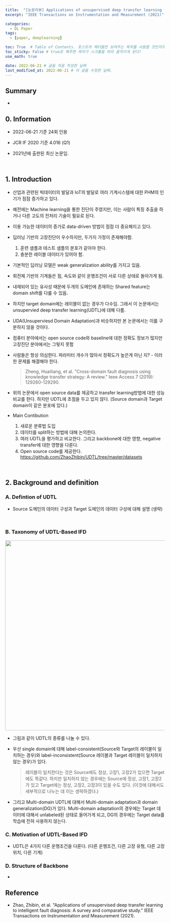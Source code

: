 ```yaml
---
title:  "[논문리뷰] Applications of unsupervised deep transfer learning to intelligent fault diagnosis: A survey and comparative study"
excerpt: "IEEE Transactions on Instrumentation and Measurement (2021)"

categories:
  - DL Paper
tags:
  - [paper, deeplearning]

toc: True  # Table of Contents. 포스트의 헤더들만 보여주는 목차를 사용할 것인지의 여부. ture 로 해주면 포스트의 목차가 보이게 된다.
toc_sticky: False # true로 해주면 목차가 스크롤을 따라 움직이게 된다!
use_math: true

date: 2022-06-21 # 글을 처음 작성한 날짜
last_modified_at: 2022-06-21 # 이 글을 수정한 날짜.
---
```


## Summary

- 

## 0. Information

- 2022-06-21 기준 24회 인용

- JCR IF 2020 기준 4.016 (Q1)

- 2021년에 출판된 최신 논문임.
<br>

## 1. Introduction

- 산업과 관련된 빅데이터의 발달과 IoT의 발달로 여러 기계시스템에 대한 PHM의 인기가 점점 증가하고 있다.
- 예전에는 Machine learning을 통한 진단이 주였지만, 이는 사람이 특징 추출을 하거나 다른 고도의 전처리 기술이 필요로 된다.
- 이용 가능한 데이터의 증가로 data-driven 방법이 점점 더 중요해지고 있다.
- 딥러닝 기반의 고장진단이 우수하지만, 두가지 가정이 존재해야함.

  1. 훈련 샘플과 테스트 샘플의 분포가 같아야 한다.
  2. 충분한 레이블 데이터가 있어야 함.

- 기본적인 딥러닝 모델은 weak generalization ability를 가지고 있음.
- 회전체 기반의 기계들은 힘, 속도와 같이 운행조건이 서로 다른 상태로 돌아가게 됨.
- 내재되어 있는 유사성 때문에 두개의 도메인에 존재하는 Shared feature는 domain shift를 다룰 수 있음.
- 하지만 target domain에는 레이블이 없는 경우가 다수임. 그래서 이 논문에서는 unsupervied deep transfer learning(UDTL)에 대해 다룸.
- UDA(Unsuperviesd Domain Adaptation)과 비슷하지만 본 논문에서는 이를 구분하지 않을 것이다.

- 컴퓨터 분야에서는 open source code와 baseline에 대한 정확도 정보가 많지만 고장진단 분야에서는 그렇지 못함
- 사람들은 항상 의심한다. 파라미터 개수가 많아서 정확도가 높은게 아닌 지? - 이러한 문제를 해결해야 한다.
  
  > Zheng, Huailiang, et al. "Cross-domain fault diagnosis using knowledge transfer strategy: A review." Ieee Access 7 (2019): 129260-129290.

- 위의 논문에서 open source data를 제공하고 transfer learning방법에 대한 성능비교를 한다. 하지만 UDTL에 초점을 두고 있지 않다. (Source domain과 Target domain이 같은 분포에 있다.)

- Main Contibution

  1. 새로운 분류법 도입
  2. 데이터를 split하는 방법에 대해 논의한다.
  3. 여러 UDTL을 평가하고 비교한다. 그리고 backbone에 대한 영향, negative transfer에 대한 영향을 다룬다.
  4. Open source code를 제공한다. <https://github.com/ZhaoZhibin/UDTL/tree/master/datasets>
<br>

## 2. Background and definition

### A. Defintion of UDTL

- Source 도메인의 데이터 구성과 Target 도메인의 데이터 구성에 대해 설명 (생략)

<br>

### B. Taxonomy of UDTL-Based IFD

<p align="center">
  <img src="https://user-images.githubusercontent.com/104422044/174751062-578bc48f-1789-475e-9e0d-088f570bd5f9.png" width="600" height="auto">
</p>

- 그림과 같이 UDTL의 종류를 나눌 수 있다.
- 우선 single domain에 대해 label-consistent(Source와 Target의 레이블이 일치하는 경우)와 label-inconsistent(Source 레이블과 Target 레이블이 일치하지 않는 경우)가 있다.

  > 레이블이 일치한다는 것은 Source에도 정상, 고장1, 고장2가 있으면 Target에도 똑같다. 하지만 일치하지 않는 경우에는 Source에 정상, 고장1, 고장2 가 있고 Target에는 정상, 고장2, 고장3이 있을 수도 있다. (이것에 대해서도 세부적으로 나누는 데 이는 생략하겠다.)

- 그리고 Multi-domain UDTL에 대해서 Multi-domain adaptation과 domain generalization(DG)가 있다. Multi-domain adaptation의 경우에는 Target 데이터에 대해서 unlabeled된 상태로 들어가게 되고, DG의 경우에는 Target data를 학습에 전혀 사용하지 않는다.

### C. Motivation of UDTL-Based IFD

- UDTL은 4가지 다른 운행조건을 다룬다. (다른 운행조건, 다른 고장 유형, 다른 고장 위치, 다른 기계)

### D. Structure of Backbone

- 

## Reference

- Zhao, Zhibin, et al. "Applications of unsupervised deep transfer learning to intelligent fault diagnosis: A survey and comparative study." IEEE Transactions on Instrumentation and Measurement (2021).
